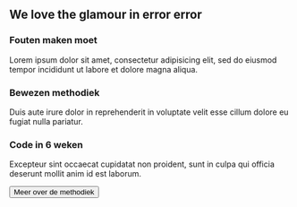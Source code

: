 ## We love the glamour in error <span style="color: var(--color-primary-green);">error<span>

### Fouten maken moet

Lorem ipsum dolor sit amet, consectetur adipisicing elit, sed do eiusmod tempor incididunt ut labore et dolore magna aliqua.

### Bewezen methodiek

Duis aute irure dolor in reprehenderit in voluptate velit esse cillum dolore eu fugiat nulla pariatur.

### Code in 6 weken

Excepteur sint occaecat cupidatat non proident, sunt in culpa qui officia deserunt mollit anim id est laborum.

<button>Meer over de methodiek</button>
